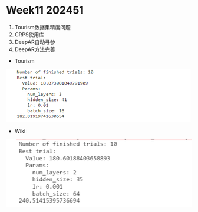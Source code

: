 # Week11 202451

1. Tourism数据集精度问题
2. CRPS使用库
3. DeepAR自动寻参
4. DeepAR方法完善



* Tourism

![image-20240502172334790](Typora_images/image-20240502172334790.png)

* Wiki

![image-20240506223146161](Typora_images/image-20240506223146161.png)